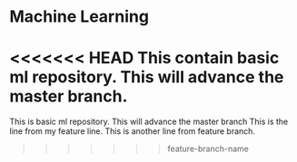 # Machine Learning
<<<<<<< HEAD
This contain basic ml repository.
This will advance the master branch.
=======
This is basic ml repository.
This will advance the master branch
This is the line from my feature line.
This is another line from feature branch.
>>>>>>> feature-branch-name
